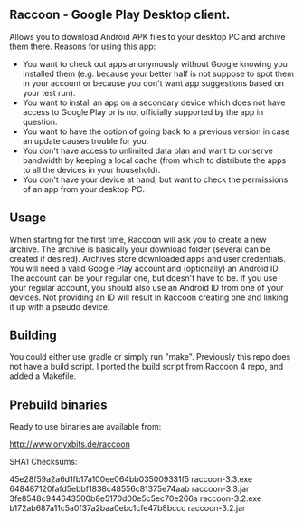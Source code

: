 Raccoon - Google Play Desktop client.
-------------------------------------

Allows you to download Android APK files to your desktop PC and archive them 
there. Reasons for using this app:

* You want to check out apps anonymously without Google knowing you installed 
  them (e.g. because your better half is not suppose to spot them in your 
  account or because you don't want app suggestions based on your test run).
* You want to install an app on a secondary device which does not have access
  to Google Play or is not officially supported by the app in question.
* You want to have the option of going back to a previous version in case an 
  update causes trouble for you.
* You don't have access to unlimited data plan and want to conserve bandwidth
  by keeping a local cache (from which to distribute the apps to all the 
  devices in your household).
* You don't have your device at hand, but want to check the permissions of
  an app from your desktop PC.


Usage
-----

When starting for the first time, Raccoon will ask you to create a new archive.
The archive is basically your download folder (several can be created if 
desired). Archives store downloaded apps and user credentials. You will need
a valid Google Play account and (optionally) an Android ID. The account can be 
your regular one, but doesn't have to be. If you use your regular account, you
should also use an Android ID from one of your devices. Not providing an ID will
result in Raccoon creating one and linking it up with a pseudo device.

Building
--------

You could either use gradle or simply run "make". Previously this repo does not have a build script.
I ported the build script from Raccoon 4 repo, and added a Makefile.

Prebuild binaries
-----------------

Ready to use binaries are available from:

http://www.onyxbits.de/raccoon

SHA1 Checksums:

45e28f59a2a6d1fb17a100ee064bb035009331f5  raccoon-3.3.exe
648487120fafd5ebbf1838c48556c81375e74aab  raccoon-3.3.jar
3fe8548c944643500b8e5170d00e5c5ec70e266a  raccoon-3.2.exe
b172ab687a11c5a0f37a2baa0ebc1cfe47b8bccc  raccoon-3.2.jar
